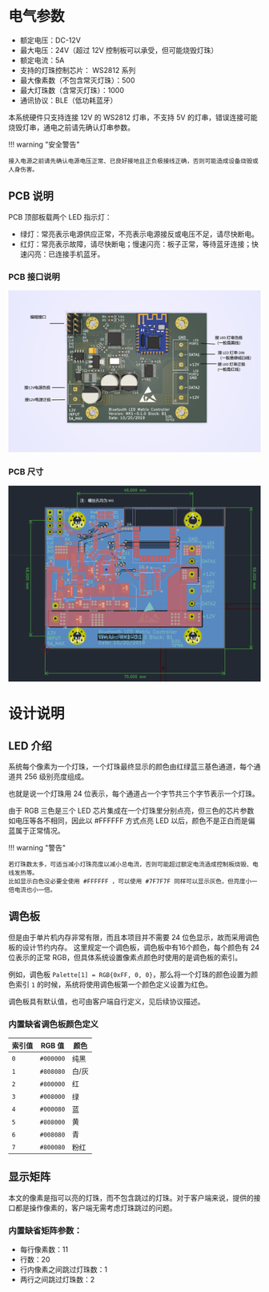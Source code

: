 # 电气参数

* 额定电压：DC-12V
* 最大电压：24V（超过 12V 控制板可以承受，但可能烧毁灯珠）
* 额定电流：5A
* 支持的灯珠控制芯片： WS2812 系列
* 最大像素数（不包含常灭灯珠）：500
* 最大灯珠数（含常灭灯珠）：1000
* 通讯协议：BLE（低功耗蓝牙）

本系统硬件只支持连接 12V 的 WS2812 灯串，不支持 5V 的灯串，错误连接可能烧毁灯串，通电之前请先确认灯串参数。

!!! warning "安全警告"

    接入电源之前请先确认电源电压正常、已良好接地且正负极接线正确，否则可能造成设备烧毁或人身伤害。

## PCB 说明

PCB 顶部板载两个 LED 指示灯：

* 绿灯：常亮表示电源供应正常，不亮表示电源接反或电压不足，请尽快断电。
* 红灯：常亮表示故障，请尽快断电；慢速闪亮：板子正常，等待蓝牙连接；快速闪亮：已连接手机蓝牙。

### PCB 接口说明

![PCB接口](images/board_conn.png)

### PCB 尺寸

![PCB尺寸图](images/board_size.png)

# 设计说明

## LED 介绍

系统每个像素为一个灯珠，一个灯珠最终显示的颜色由红绿蓝三基色通道，每个通道共 256 级别亮度组成。

也就是说一个灯珠用 24 位表示，每个通道占一个字节共三个字节表示一个灯珠。

由于 RGB 三色是三个 LED 芯片集成在一个灯珠里分别点亮，但三色的芯片参数如电压等各不相同，因此以 #FFFFFF 方式点亮 LED 以后，颜色不是正白而是偏蓝属于正常情况。

!!! warning "警告"

    若灯珠数太多，可适当减小灯珠亮度以减小总电流，否则可能超过额定电流造成控制板烧毁、电线发热等。
    比如显示白色没必要全使用 #FFFFFF ，可以使用 #7F7F7F 同样可以显示灰色，但亮度小一倍电流也小一倍。

## 调色板

但是由于单片机内存非常有限，而且本项目并不需要 24 位色显示，故而采用调色板的设计节约内存。
这里规定一个调色板，调色板中有16个颜色，每个颜色有 24 位表示的正常 RGB，但具体系统设置像素点颜色时使用的是调色板的索引。

例如，调色板 `Palette[1] = RGB{0xFF, 0, 0}`，那么将一个灯珠的颜色设置为颜色索引 `1` 的时候，系统将使用调色板第一个颜色定义设置为红色。

调色板具有默认值，也可由客户端自行定义，见后续协议描述。

### 内置缺省调色板颜色定义

索引值 | RGB 值 | 颜色
------------ | ------------- | ------------
`0` | `#000000` | 纯黑
`1` | `#808080` | 白/灰
`2` | `#800000` | 红
`3` | `#008000` | 绿
`4` | `#000080` | 蓝
`5` | `#808000` | 黄
`6` | `#008080` | 青
`7` | `#800080` | 粉红


## 显示矩阵

本文的像素是指可以亮的灯珠，而不包含跳过的灯珠。对于客户端来说，提供的接口都是操作像素的，客户端无需考虑灯珠跳过的问题。

### 内置缺省矩阵参数：

* 每行像素数：11
* 行数：20
* 行内像素之间跳过灯珠数：1
* 两行之间跳过灯珠数：2